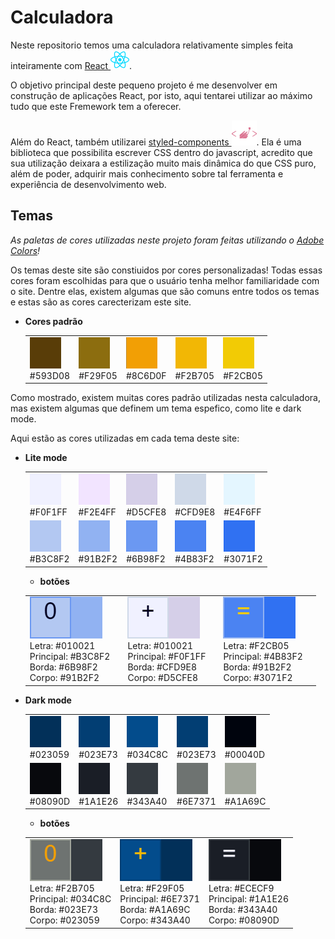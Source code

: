 # Calculadora

Neste repositorio temos uma calculadora relativamente simples feita inteiramente com [React ![icone React](./static-assets/readme/icons/react.svg)](https://legacy.reactjs.org/).

O objetivo principal deste pequeno projeto é me desenvolver em construção de aplicações React, por isto, aqui tentarei utilizar ao máximo tudo que este Fremework tem a oferecer.

Além do React, também utilizarei [styled-components ![icone styled-components](./static-assets/readme/icons/styled-components.svg)](https://styled-components.com). Ela é uma biblioteca que possibilita escrever CSS dentro do javascript, acredito que sua utilização deixara a estilização muito mais dinâmica do que CSS puro, além de poder, adquirir mais conhecimento sobre tal ferramenta e experiência de desenvolvimento web.

## Temas

_As paletas de cores utilizadas neste projeto foram feitas utilizando o [Adobe Colors](https://color.adobe.com/pt/create/color-wheel)!_

Os temas deste site são constiuidos por cores personalizadas! Todas essas cores foram escolhidas para que o usuário tenha melhor familiaridade com o site. Dentre elas, existem algumas que são comuns entre todos os temas e estas são as cores carecterizam este site.

- **Cores padrão**

  <TABLE>
  <tr>
    <td>
      <img src="./static-assets/readme/images/color-palette/default-colors/yellow1.png">
      <div>#593D08</div>
    </td>
    <td>
      <img src="./static-assets/readme/images/color-palette/default-colors/yellow2.png">
      <div>#F29F05</div>
    </td>
    <td>
      <img src="./static-assets/readme/images/color-palette/default-colors/yellow3.png">
      <div>#8C6D0F</div>
    </td>
    <td>
      <img src="./static-assets/readme/images/color-palette/default-colors/yellow4.png">
      <div>#F2B705</div>
    </td>
    <td>
      <img src="./static-assets/readme/images/color-palette/default-colors/yellow5.png">
      <div>#F2CB05</div>
    </td>
  </tr>
  </table>

Como mostrado, existem muitas cores padrão utilizadas nesta calculadora, mas existem algumas que definem um tema espefico, como lite e dark mode.

Aqui estão as cores utilizadas em cada tema deste site:

- **Lite mode**

  <TABLE>
  <tr>
    <td>
      <img src="./static-assets/readme/images/color-palette/lite-blue/liteblue1.png">
      <div>#F0F1FF</div>
    </td>
    <td>
      <img src="./static-assets/readme/images/color-palette/lite-blue/liteblue2.png">
      <div>#F2E4FF</div>
    </td>
    <td>
      <img src="./static-assets/readme/images/color-palette/lite-blue/liteblue3.png">
      <div>#D5CFE8</div>
    </td>
    <td>
      <img src="./static-assets/readme/images/color-palette/lite-blue/liteblue4.png">
      <div>#CFD9E8</div>
    </td>
    <td>
      <img src="./static-assets/readme/images/color-palette/lite-blue/liteblue5.png">
      <div>#E4F6FF</div>
    </td>
  </tr>
  <tr>
    <td>
      <img src="./static-assets/readme/images/color-palette/lite-blue/liteblue6.png">
      <div>#B3C8F2</div>
    </td>
    <td>
      <img src="./static-assets/readme/images/color-palette/lite-blue/liteblue7.png">
      <div>#91B2F2</div>
    </td>
    <td>
      <img src="./static-assets/readme/images/color-palette/lite-blue/liteblue8.png">
      <div>#6B98F2</div>
    </td>
    <td>
      <img src="./static-assets/readme/images/color-palette/lite-blue/liteblue9.png">
      <div>#4B83F2</div>
    </td>
    <td>
      <img src="./static-assets/readme/images/color-palette/lite-blue/liteblue10.png">
      <div>#3071F2</div>
    </td>
  </tr>
  </table>

  - **botões**
  <table>
  <tr>
    <td>
    <img src="./static-assets/readme/images/color-palette/lite-blue/btnNormalLite.png">
    <div>
      Letra: #010021 <br> 
      Principal: #B3C8F2 <br>
      Borda: #6B98F2 <br> 
      Corpo: #91B2F2
    </div>
    <td>
    <td>
    <img src="./static-assets/readme/images/color-palette/lite-blue/btnEmphasesLite.png">
    <div>
      Letra: #010021 <br> 
      Principal: #F0F1FF <br>
      Borda: #CFD9E8 <br> 
      Corpo: #D5CFE8
    </div>
    <td>   
    <td>
    <img src="./static-assets/readme/images/color-palette/lite-blue/btnEqualLite.png">
    <div>
      Letra: #F2CB05 <br> 
      Principal: #4B83F2 <br>
      Borda: #91B2F2 <br> 
      Corpo: #3071F2
    </div>
    <td>        
  </tr>
  </table>

- **Dark mode**

  <TABLE>
<tr>
  <td>
    <img src="./static-assets/readme/images/color-palette/dark-blue/darkblue1.png">
    <div>#023059</div>
  </td>
  <td>
    <img src="./static-assets/readme/images/color-palette/dark-blue/darkblue2.png">
    <div>#023E73</div>
  </td>
  <td>
    <img src="./static-assets/readme/images/color-palette/dark-blue/darkblue3.png">
    <div>#034C8C</div>
  </td>
  <td>
    <img src="./static-assets/readme/images/color-palette/dark-blue/darkblue4.png">
    <div>#023E73</div>
  </td>
  <td>
    <img src="./static-assets/readme/images/color-palette/dark-blue/darkblue5.png">
    <div>#00040D</div>
  </td>
</tr>
<tr>
  <td>
    <img src="./static-assets/readme/images/color-palette/dark-blue/darkblue6.png">
    <div>#08090D</div>
  </td>
  <td>
    <img src="./static-assets/readme/images/color-palette/dark-blue/darkblue7.png">
    <div>#1A1E26</div>
  </td>
  <td>
    <img src="./static-assets/readme/images/color-palette/dark-blue/darkblue8.png">
    <div>#343A40</div>
  </td>
  <td>
    <img src="./static-assets/readme/images/color-palette/dark-blue/darkblue9.png">
    <div>#6E7371</div>
  </td>
  <td>
    <img src="./static-assets/readme/images/color-palette/dark-blue/darkblue10.png">
    <div>#A1A69C</div>
  </td>
</tr>
</table>

- **botões**
<table>
<tr>
  <td>
  <img src="./static-assets/readme/images/color-palette/dark-blue/btnNormalDark.png">
  <div>
    Letra: #F2B705 <br> 
    Principal: #034C8C <br>
    Borda: #023E73 <br> 
    Corpo: #023059
  </div>
  </td>
  <td>
  <img src="./static-assets/readme/images/color-palette/dark-blue/btnEmphasesDark.png">
  <div>
    Letra: #F29F05 <br> 
    Principal: #6E7371 <br>
    Borda: #A1A69C <br> 
    Corpo: #343A40
  </div>
  </td>   
  <td>
  <img src="./static-assets/readme/images/color-palette/dark-blue/btnEqualDark.png">
  <div>
    Letra: #ECECF9 <br> 
    Principal: #1A1E26 <br>
    Borda: #343A40 <br> 
    Corpo: #08090D
  </div>
  </td>        
</tr>
</table>
